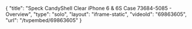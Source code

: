 {
    "title": "Speck CandyShell Clear iPhone 6 & 6S Case 73684-5085 - Overview",
    "type": "solo",
    "layout": "iframe-static",
    "videoId": "69863605",
    "url": "\/tvpembed\/69863605"
}